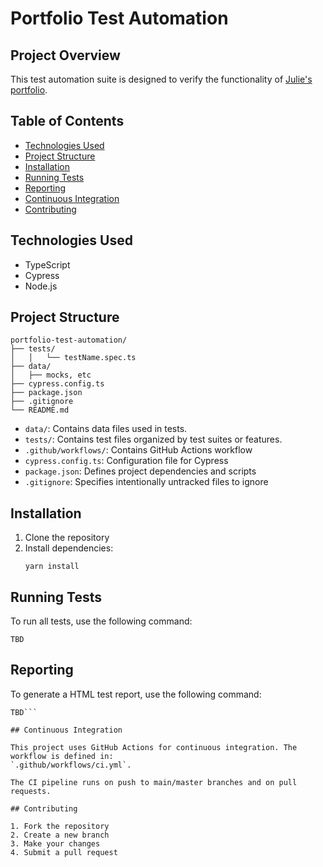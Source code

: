 # Portfolio Test Automation

## Project Overview

This test automation suite is designed to verify the functionality of [Julie's portfolio](https://julielaursen.github.io/).

## Table of Contents

- [Technologies Used](#technologies-used)
- [Project Structure](#project-structure)
- [Installation](#installation)
- [Running Tests](#running-tests)
- [Reporting](#reporting)
- [Continuous Integration](#continuous-integration)
- [Contributing](#contributing)

## Technologies Used

- TypeScript
- Cypress
- Node.js

## Project Structure

```
portfolio-test-automation/
├── tests/
│   │   └── testName.spec.ts
├── data/
│   ├── mocks, etc
├── cypress.config.ts
├── package.json
├── .gitignore
└── README.md
```

- `data/`: Contains data files used in tests.
- `tests/`: Contains test files organized by test suites or features.
- `.github/workflows/`: Contains GitHub Actions workflow
- `cypress.config.ts`: Configuration file for Cypress
- `package.json`: Defines project dependencies and scripts
- `.gitignore`: Specifies intentionally untracked files to ignore

## Installation

1. Clone the repository
2. Install dependencies:
   ```
   yarn install
   ```

## Running Tests

To run all tests, use the following command:

```
TBD
```

## Reporting

To generate a HTML test report, use the following command:

```
TBD```

## Continuous Integration

This project uses GitHub Actions for continuous integration. The workflow is defined in:
`.github/workflows/ci.yml`.

The CI pipeline runs on push to main/master branches and on pull requests.

## Contributing

1. Fork the repository
2. Create a new branch
3. Make your changes
4. Submit a pull request

